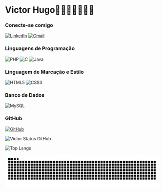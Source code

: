 # Victor Hugo🚀🚀🚀🚀🚀🚀🚀

### Conecte-se comigo
[![LinkedIn](https://img.shields.io/badge/LinkedIn-0077B5?style=for-the-badge&logo=linkedin&logoColor=white)](https://www.linkedin.com/in/victor-hugo-lopes-carlos-4b9175352/) [![Gmail](https://img.shields.io/badge/Gmail-333333?style=for-the-badge&logo=gmail&logoColor=red)](mailto:victorhugolc.2611@gmail.com)

### Linguagens de Programação
![PHP](https://img.shields.io/badge/PHP-777BB4?style=for-the-badge&logo=php&logoColor=white) ![C](https://img.shields.io/badge/C-00599C?style=for-the-badge&logo=c&logoColor=white) ![Java](https://img.shields.io/badge/java-%23ED8B00.svg?style=for-the-badge&logo=openjdk&logoColor=white)

### Linguagem de Marcação e Estilo
![HTML5](https://img.shields.io/badge/HTML5-E34F26?style=for-the-badge&logo=html5&logoColor=white) ![CSS3](https://img.shields.io/badge/CSS3-1572B6?style=for-the-badge&logo=css3&logoColor=white)

### Banco de Dados 
![MySQL](https://img.shields.io/badge/MySQL-00000F?style=for-the-badge&logo=mysql&logoColor=white)

### GitHub
[![GitHub](https://img.shields.io/badge/GitHub-100000?style=for-the-badge&logo=github&logoColor=white)](https://github.com/vitaochorao)

![Victor Status GitHub](https://github-readme-stats.vercel.app/api?username=vitaochorao&show_icons=true&theme=tokyonight)

![Top Langs](https://github-readme-stats.vercel.app/api/top-langs/?username=vitaochorao&layout=compact&theme=dark)


<picture align="center">
  <source media="(prefers-color-scheme: dark)" srcset="https://raw.githubusercontent.com/vitaochorao/vitaochorao/output/github-contribution-grid-snake-dark.svg">
  <source media="(prefers-color-scheme: light)" srcset="https://raw.githubusercontent.com/vitaochorao/vitaochorao/output/github-contribution-grid-snake-dark.svg">
  <img align="center" alt="github contribution grid snake animation" src="https://raw.githubusercontent.com/vitaochorao/vitaochorao/output/github-contribution-grid-snake.svg">
</picture>

<!--A COBRA TA MAGRA KKKKKK-->
